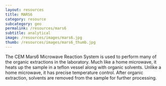```yaml
---
layout: resources
title: MARS6 
category: resource
subcategory: geo
permalink: /resources/mars6
subtitle: analytical
image: /resources/images/mars6.jpg
thumb: /resources/images/mars6_thumb.jpg
---
```


The CEM Mars6 Microwave Reaction System is used to perform many of the organic extractions in the laboratory. Much like a home microwave, it heats up the sample in a teflon vessel along with organic solvents. Unlike a home microwave, it has precise temperature control. After organic extraction, solvents are removed from the sample for further processing.
